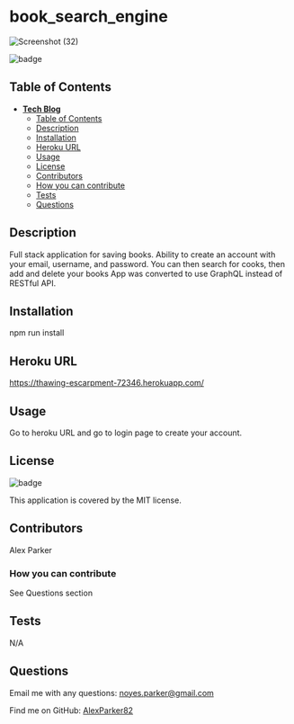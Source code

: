 # book_search_engine

![Screenshot (32)](https://user-images.githubusercontent.com/82096138/143781142-deb1ba21-2696-40db-b50b-ec30617092ff.png)


![badge](https://img.shields.io/badge/License-MIT-yellow.svg)

## Table of Contents
- [**Tech Blog**](#tech-blog)
  - [Table of Contents](#table-of-contents)
  - [Description](#description)
  - [Installation](#installation)
  - [Heroku URL](#heroku-url)
  - [Usage](#usage)
  - [License](#license)
  - [Contributors](#contributors)
  - [How you can contribute](#how-you-can-contribute)
  - [Tests](#tests)
  - [Questions](#questions)

## Description
Full stack application for saving books. Ability to create an account with your email, username, and password.  You can then search for cooks, then add and delete your books  App was converted to use GraphQL instead of RESTful API.

## Installation
npm run install

## Heroku URL
https://thawing-escarpment-72346.herokuapp.com/

## Usage
Go to heroku URL and go to login page to create your account.

## License
![badge](https://img.shields.io/badge/License-MIT-yellow.svg)
    
This application is covered by the MIT license. 

## Contributors
Alex Parker

### How you can contribute
See Questions section

## Tests
N/A

## Questions

Email me with any questions: noyes.parker@gmail.com

Find me on GitHub: [AlexParker82](https://github.com/AlexParker82)
